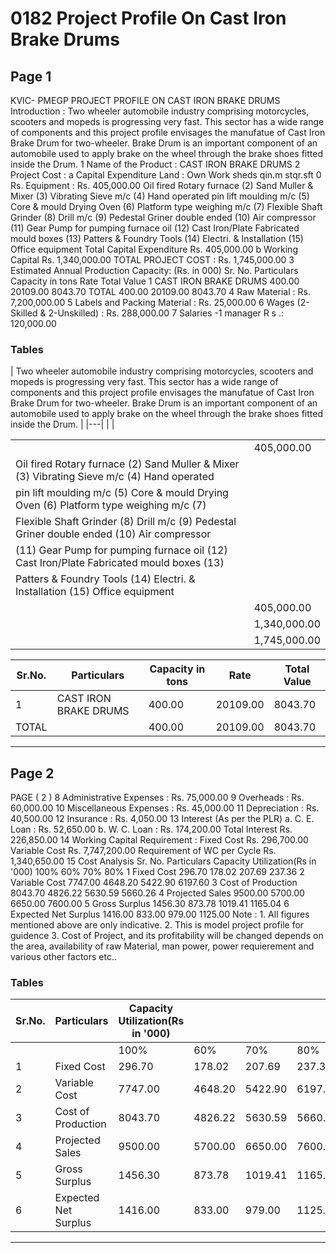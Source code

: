 # 0182 Project Profile On Cast Iron Brake Drums

## Page 1

KVIC- PMEGP PROJECT PROFILE ON CAST IRON BRAKE DRUMS Introduction : Two wheeler automobile industry comprising motorcycles, scooters and mopeds is progressing very fast. This sector has a wide range of components and this project profile envisages the manufatue of Cast Iron Brake Drum for two-wheeler. Brake Drum is an important component of an automobile used to apply brake on the wheel through the brake shoes fitted inside the Drum. 1 Name of the Product : CAST IRON BRAKE DRUMS 2 Project Cost : a Capital Expenditure Land : Own Work sheds qin.m stqr.sft 0 Rs. Equipment : Rs. 405,000.00 Oil fired Rotary furnace (2) Sand Muller & Mixer (3) Vibrating Sieve m/c (4) Hand operated pin lift moulding m/c (5) Core & mould Drying Oven (6) Platform type weighing m/c (7) Flexible Shaft Grinder (8) Drill m/c (9) Pedestal Griner double ended (10) Air compressor (11) Gear Pump for pumping furnace oil (12) Cast Iron/Plate Fabricated mould boxes (13) Patters & Foundry Tools (14) Electri. & Installation (15) Office equipment Total Capital Expenditure Rs. 405,000.00 b Working Capital Rs. 1,340,000.00 TOTAL PROJECT COST : Rs. 1,745,000.00 3 Estimated Annual Production Capacity: (Rs. in 000) Sr. No. Particulars Capacity in tons Rate Total Value 1 CAST IRON BRAKE DRUMS 400.00 20109.00 8043.70 TOTAL 400.00 20109.00 8043.70 4 Raw Material : Rs. 7,200,000.00 5 Labels and Packing Material : Rs. 25,000.00 6 Wages (2-Skilled & 2-Unskilled) : Rs. 288,000.00 7 Salaries -1 manager R s .: 120,000.00

### Tables

| Two wheeler automobile industry comprising motorcycles, scooters and mopeds is progressing very fast. This sector has a
wide range of components and this project profile envisages the manufatue of Cast Iron Brake Drum for two-wheeler. Brake
Drum is an important component of an automobile used to apply brake on the wheel through the brake shoes fitted inside the
Drum. |
|---|
|  |

|  |  |
|---|---|
|  | 405,000.00 |
| Oil fired Rotary furnace (2) Sand Muller & Mixer (3) Vibrating Sieve m/c (4) Hand operated |  |
| pin lift moulding m/c (5) Core & mould Drying Oven (6) Platform type weighing m/c (7)
Flexible Shaft Grinder (8) Drill m/c (9) Pedestal Griner double ended (10) Air compressor |  |
| (11) Gear Pump for pumping furnace oil (12) Cast Iron/Plate Fabricated mould boxes (13) |  |
| Patters & Foundry Tools (14) Electri. & Installation (15) Office equipment |  |
|  | 405,000.00 |
|  | 1,340,000.00 |
|  | 1,745,000.00 |

| Sr.No. | Particulars | Capacity in tons | Rate | Total Value |
|---|---|---|---|---|
| 1 | CAST IRON BRAKE DRUMS | 400.00 | 20109.00 | 8043.70 |
| TOTAL |  | 400.00 | 20109.00 | 8043.70 |

---

## Page 2

PAGE ( 2 ) 8 Administrative Expenses : Rs. 75,000.00 9 Overheads : Rs. 60,000.00 10 Miscellaneous Expenses : Rs. 45,000.00 11 Depreciation : Rs. 40,500.00 12 Insurance : Rs. 4,050.00 13 Interest (As per the PLR) a. C. E. Loan : Rs. 52,650.00 b. W. C. Loan : Rs. 174,200.00 Total Interest Rs. 226,850.00 14 Working Capital Requirement : Fixed Cost Rs. 296,700.00 Variable Cost Rs. 7,747,200.00 Requirement of WC per Cycle Rs. 1,340,650.00 15 Cost Analysis Sr. No. Particulars Capacity Utilization(Rs in '000) 100% 60% 70% 80% 1 Fixed Cost 296.70 178.02 207.69 237.36 2 Variable Cost 7747.00 4648.20 5422.90 6197.60 3 Cost of Production 8043.70 4826.22 5630.59 5660.26 4 Projected Sales 9500.00 5700.00 6650.00 7600.00 5 Gross Surplus 1456.30 873.78 1019.41 1165.04 6 Expected Net Surplus 1416.00 833.00 979.00 1125.00 Note : 1. All figures mentioned above are only indicative. 2. This is model project profile for guidence 3. Cost of Project, and its profitability will be changed depends on the area, availability of raw Material, man power, power requierement and various other factors etc..

### Tables

| Sr.No. | Particulars | Capacity Utilization(Rs in '000) |  |  |  |
|---|---|---|---|---|---|
|  |  | 100% | 60% | 70% | 80% |
| 1 | Fixed Cost | 296.70 | 178.02 | 207.69 | 237.36 |
| 2 | Variable Cost | 7747.00 | 4648.20 | 5422.90 | 6197.60 |
| 3 | Cost of Production | 8043.70 | 4826.22 | 5630.59 | 5660.26 |
| 4 | Projected Sales | 9500.00 | 5700.00 | 6650.00 | 7600.00 |
| 5 | Gross Surplus | 1456.30 | 873.78 | 1019.41 | 1165.04 |
| 6 | Expected Net Surplus | 1416.00 | 833.00 | 979.00 | 1125.00 |

---
